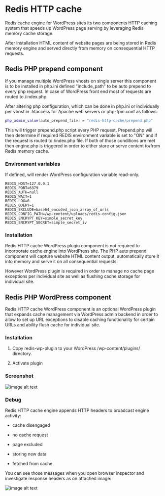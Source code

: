 # Redis HTTP cache

Redis cache engine for WordPress sites its two components HTTP caching system that speeds up WordPress page serving by leveraging Redis memory cache storage.

After installation HTML content of website pages are being stored in Redis memory engine and served directly from memory on consequential HTTP requests. 

## Redis PHP prepend component

If you manage multiple WordPress vhosts on single server this component is to be installed in php.ini defined "include_path" to be auto prepend to every php request. In case of WordPress front end most of requests are routed to /index.php.

After altering php configuration, which can be done in php.ini or individually per vhost in .htaccess for Apache web servers or php-fpm.conf as follows: 

```bash
php_admin_value[auto_prepend_file] = "redis-http-cache/prepend.php"
```

This will trigger prepend.php script every PHP request. Prepend.php will then determine if required REDIS environment variable is set to "ON" and if the request is routed to /index.php file. If both of those conditions are met then engine.php is triggered in order to either store or serve content to/from Redis memory cache. 

### Environment variables

If defined, will render WordPress configuration variable read-only.

```env
REDIS_HOST=127.0.0.1
REDIS_PORT=6379
REDIS_AUTH=null
REDIS_WAIT=1
REDIS_LOG=0
REDIS_QUERY=1
REDIS_EXCLUDE=base64_encoded_json_array_of_urls
REDIS_CONFIG_PATH=/wp-content/uploads/redis-config.json
REDIS_ENCRYPT_KEY=simple_secret_key
REDIS_ENCRYPT_SECRET=simple_secret_iv
```

### Installation

Redis HTTP cache WordPress plugin component is not required to incorporate cache engine into WordPress site. The PHP auto prepend component will capture website HTML content output, automatically store it into memory and serve it on all consequential requests.

However WordPress plugin is required in order to manage no cache page exceptions per individual site as well as flushing cache storage for individual site.

## Redis PHP WordPress component

Redis HTTP cache WordPress component is an optional WordPress plugin that expands cache management via WordPress admin backend in order to allow to set up URL exceptions to disable caching functionality for certain URLs and ability flush cache for individual site.

### Installation

1. Copy redis-wp-plugin to your WordPress /wp-content/plugins/ directory.

2. Activate plugin

### Screenshot

![image alt text](https://github.com/markhilton/redis-http-cache/blob/master/redis-wp-plugin/screenshot-1.png)

### Debug

Redis HTTP cache engine appends HTTP headers to broadcast engine activity:

* cache disengaged

* no cache request

* page excluded

* storing new data

* fetched from cache

You can see those messages when you open browser inspector and investigate response headers as on attached image:

 ![image alt text](https://raw.githubusercontent.com/markhilton/redis-http-cache/master/redis-wp-plugin/screenshot-2.png)
